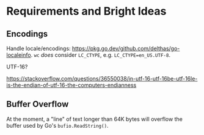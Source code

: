 # Requirements and Bright Ideas

## Encodings

Handle locale/encodings: https://pkg.go.dev/github.com/delthas/go-localeinfo.
`wc` _does_ consider `LC_CTYPE`, e.g. `LC_CTYPE=en_US.UTF-8`. 

UTF-16?

https://stackoverflow.com/questions/36550038/in-utf-16-utf-16be-utf-16le-is-the-endian-of-utf-16-the-computers-endianness

## Buffer Overflow

At the moment, a "line" of text longer than 64K bytes will overflow the buffer used by Go's `bufio.ReadString()`.